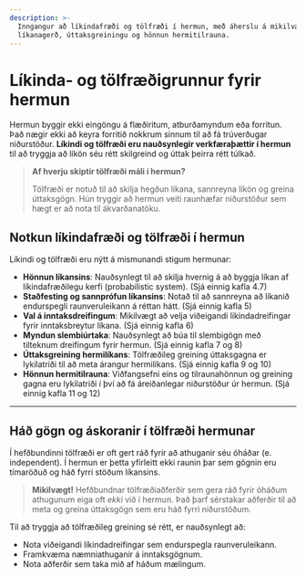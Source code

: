 ```yaml
---
description: >-
  Inngangur að líkindafræði og tölfræði í hermun, með áherslu á mikilvægi þeirra fyrir 
  líkanagerð, úttaksgreiningu og hönnun hermitilrauna.
---
```


# Líkinda- og tölfræðigrunnur fyrir hermun

Hermun byggir ekki eingöngu á flæðiritum, atburðamyndum eða forritun. Það nægir ekki að keyra
forritið nokkrum sinnum til að fá trúverðugar niðurstöður. **Líkindi og tölfræði eru nauðsynlegir
verkfæraþættir í hermun** til að tryggja að líkön séu rétt skilgreind og úttak þeirra rétt túlkað.

> **Af hverju skiptir tölfræði máli í hermun?**
>
> Tölfræði er notuð til að skilja hegðun líkana, sannreyna líkön og greina úttaksgögn. Hún tryggir
> að hermun veiti raunhæfar niðurstöður sem hægt er að nota til ákvarðanatöku.

## Notkun líkindafræði og tölfræði í hermun

Líkindi og tölfræði eru nýtt á mismunandi stigum hermunar:

- **Hönnun líkansins**:
  Nauðsynlegt til að skilja hvernig á að byggja líkan af líkindafræðilegu kerfi (probabilistic
  system).
  (Sjá einnig kafla 4.7)
- **Staðfesting og sannprófun líkansins**:
  Notað til að sannreyna að líkanið endurspegli raunveruleikann á réttan hátt.
  (Sjá einnig kafla 5)
- **Val á inntaksdreifingum**:
  Mikilvægt að velja viðeigandi líkindadreifingar fyrir inntaksbreytur líkana.
  (Sjá einnig kafla 6)
- **Myndun slembiúrtaka**: Nauðsynlegt að búa til slembigögn með tilteknum dreifingum fyrir hermun.
  (Sjá einnig kafla 7 og 8)
- **Úttaksgreining hermilíkans**:
  Tölfræðileg greining úttaksgagna er lykilatriði til að meta árangur hermilíkans.
  (Sjá einnig kafla 9 og 10)
- **Hönnun hermitilrauna**:
  Viðfangsefni eins og tilraunahönnun og greining gagna eru lykilatriði í því að fá áreiðanlegar
  niðurstöður úr hermun.
  (Sjá einnig kafla 11 og 12)

---

## Háð gögn og áskoranir í tölfræði hermunar

Í hefðbundinni tölfræði er oft gert ráð fyrir að athuganir séu óháðar (e. independent). Í hermun er
þetta yfirleitt ekki raunin þar sem gögnin eru tímaröðuð og háð fyrri stöðum líkansins.

> **Mikilvægt!**
> Hefðbundnar tölfræðiaðferðir sem gera ráð fyrir óháðum athugunum eiga oft _ekki_ við í hermun.
> Það þarf sérstakar aðferðir til að meta og greina úttaksgögn sem eru háð fyrri niðurstöðum.

Til að tryggja að tölfræðileg greining sé rétt, er nauðsynlegt að:

- Nota viðeigandi líkindadreifingar sem endurspegla raunveruleikann.
- Framkvæma næmniathuganir á inntaksgögnum.
- Nota aðferðir sem taka mið af háðum mælingum.
